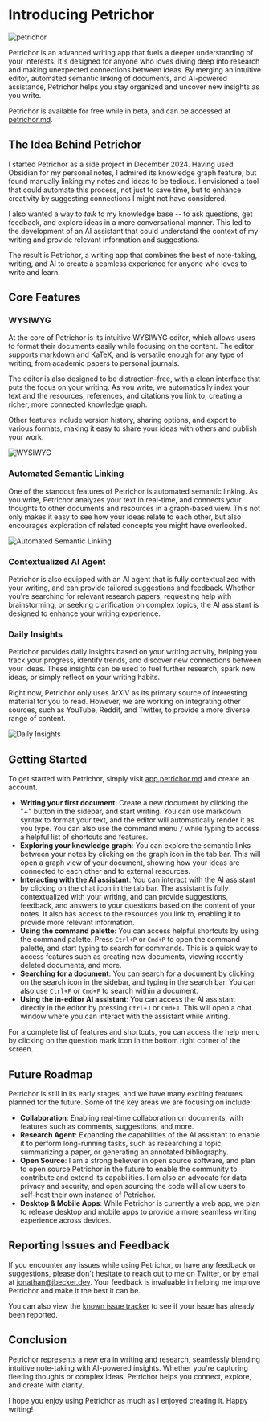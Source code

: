 # Introducing Petrichor

![petrichor](https://raw.githubusercontent.com/Jon-Becker/research/main/papers/introducing-petrichor/preview.png?fw)

Petrichor is an advanced writing app that fuels a deeper understanding of your interests. It's designed for anyone who loves diving deep into research and making unexpected connections between ideas. By merging an intuitive editor, automated semantic linking of documents, and AI-powered assistance, Petrichor helps you stay organized and uncover new insights as you write.

Petrichor is available for free while in beta, and can be accessed at [petrichor.md](https://petrichor.md).

## The Idea Behind Petrichor

I started Petrichor as a side project in December 2024. Having used Obsidian for my personal notes, I admired its knowledge graph feature, but found manually linking my notes and ideas to be tedious. I envisioned a tool that could automate this process, not just to save time, but to enhance creativity by suggesting connections I might not have considered.

I also wanted a way to *talk* to my knowledge base -- to ask questions, get feedback, and explore ideas in a more conversational manner. This led to the development of an AI assistant that could understand the context of my writing and provide relevant information and suggestions.

The result is Petrichor, a writing app that combines the best of note-taking, writing, and AI to create a seamless experience for anyone who loves to write and learn.

## Core Features

### WYSIWYG

At the core of Petrichor is its intuitive WYSIWYG editor, which allows users to format their documents easily while focusing on the content. The editor supports markdown and KaTeX, and is versatile enough for any type of writing, from academic papers to personal journals.

The editor is also designed to be distraction-free, with a clean interface that puts the focus on your writing. As you write, we automatically index your text and the resources, references, and citations you link to, creating a richer, more connected knowledge graph.

Other features include version history, sharing options, and export to various formats, making it easy to share your ideas with others and publish your work.

![WYSIWYG](https://raw.githubusercontent.com/Jon-Becker/research/main/papers/introducing-petrichor/3.png?fw)

### Automated Semantic Linking

One of the standout features of Petrichor is automated semantic linking. As you write, Petrichor analyzes your text in real-time, and connects your thoughts to other documents and resources in a graph-based view. This not only makes it easy to see how your ideas relate to each other, but also encourages exploration of related concepts you might have overlooked.

![Automated Semantic Linking](https://raw.githubusercontent.com/Jon-Becker/research/main/papers/introducing-petrichor/1.png?fw)

### Contextualized AI Agent

Petrichor is also equipped with an AI agent that is fully contextualized with your writing, and can provide tailored suggestions and feedback. Whether you're searching for relevant research papers, requesting help with brainstorming, or seeking clarification on complex topics, the AI assistant is designed to enhance your writing experience.

### Daily Insights

Petrichor provides daily insights based on your writing activity, helping you track your progress, identify trends, and discover new connections between your ideas. These insights can be used to fuel further research, spark new ideas, or simply reflect on your writing habits.

Right now, Petrichor only uses ArXiV as its primary source of interesting material for you to read. However, we are working on integrating other sources, such as YouTube, Reddit, and Twitter, to provide a more diverse range of content.

![Daily Insights](https://raw.githubusercontent.com/Jon-Becker/research/main/papers/introducing-petrichor/2.png?fw)

## Getting Started

To get started with Petrichor, simply visit [app.petrichor.md](https://app.petrichor.md) and create an account.

- **Writing your first document**: Create a new document by clicking the "+" button in the sidebar, and start writing. You can use markdown syntax to format your text, and the editor will automatically render it as you type. You can also use the command menu `/` while typing to access a helpful list of shortcuts and features.
- **Exploring your knowledge graph**: You can explore the semantic links between your notes by clicking on the graph icon in the tab bar. This will open a graph view of your document, showing how your ideas are connected to each other and to external resources.
- **Interacting with the AI assistant**: You can interact with the AI assistant by clicking on the chat icon in the tab bar. The assistant is fully contextualized with your writing, and can provide suggestions, feedback, and answers to your questions based on the content of your notes. It also has access to the resources you link to, enabling it to provide more relevant information.
- **Using the command palette**: You can access helpful shortcuts by using the command palette. Press `Ctrl+P` or `Cmd+P` to open the command palette, and start typing to search for commands. This is a quick way to access features such as creating new documents, viewing recently deleted documents, and more.
- **Searching for a document**: You can search for a document by clicking on the search icon in the sidebar, and typing in the search bar. You can also use `Ctrl+F` or `Cmd+F` to search within a document.
- **Using the in-editor AI assistant**: You can access the AI assistant directly in the editor by pressing `Ctrl+J` or `Cmd+J`. This will open a chat window where you can interact with the assistant while writing.

For a complete list of features and shortcuts, you can access the help menu by clicking on the question mark icon in the bottom right corner of the screen.

## Future Roadmap

Petrichor is still in its early stages, and we have many exciting features planned for the future. Some of the key areas we are focusing on include:

- **Collaboration**: Enabling real-time collaboration on documents, with features such as comments, suggestions, and more.
- **Research Agent**: Expanding the capabilities of the AI assistant to enable it to perform long-running tasks, such as researching a topic, summarizing a paper, or generating an annotated bibliography.
- **Open Source**: I am a strong believer in open source software, and plan to open source Petrichor in the future to enable the community to contribute and extend its capabilities. I am also an advocate for data privacy and security, and open sourcing the code will allow users to self-host their own instance of Petrichor.
- **Desktop & Mobile Apps**: While Petrichor is currently a web app, we plan to release desktop and mobile apps to provide a more seamless writing experience across devices.

## Reporting Issues and Feedback

If you encounter any issues while using Petrichor, or have any feedback or suggestions, please don't hesitate to reach out to me on [Twitter](https://twitter.com/beckerrjon), or by email at [jonathan@jbecker.dev](mailto:jonathan@jbecker.dev). Your feedback is invaluable in helping me improve Petrichor and make it the best it can be.

You can also view the [known issue tracker](https://app.petrichor.md/d/e4aa0e60-ebaf-4fb0-a072-92de3e0e02a9) to see if your issue has already been reported.

## Conclusion

Petrichor represents a new era in writing and research, seamlessly blending intuitive note-taking with AI-powered insights. Whether you're capturing fleeting thoughts or complex ideas, Petrichor helps you connect, explore, and create with clarity.

I hope you enjoy using Petrichor as much as I enjoyed creating it. Happy writing!
